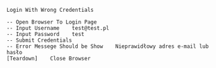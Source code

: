     Login With Wrong Credentials
    
    -- Open Browser To Login Page
    -- Input Username    test@test.pl
    -- Input Password    test
    -- Submit Credentials
    -- Error Messege Should be Show    Nieprawidłowy adres e-mail lub hasło
    [Teardown]    Close Browser

